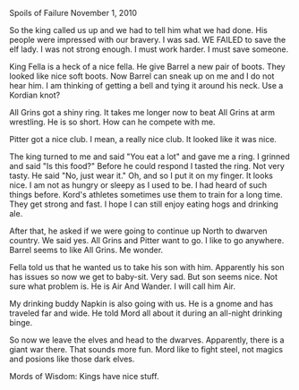 Spoils of Failure
November 1, 2010

So the king called us up and we had to tell him what we had done. His people were impressed with our bravery. I was sad. WE FAILED to save the elf lady. I was not strong enough. I must work harder. I must save someone.

King Fella is a heck of a nice fella. He give Barrel a new pair of boots. They looked like nice soft boots. Now Barrel can sneak up on me and I do not hear him. I am thinking of getting a bell and tying it around his neck. Use a Kordian knot?

All Grins got a shiny ring. It takes me longer now to beat All Grins at arm wrestling. He is so short. How can he compete with me.

Pitter got a nice club. I mean, a really nice club. It looked like it was nice.

The king turned to me and said "You eat a lot" and gave me a ring.  I grinned and said "Is this food?" Before he could respond I tasted the ring. Not very tasty. He said "No, just wear it." Oh, and so I put it on my finger. It looks nice. I am not as hungry or sleepy as I used to be. I had heard of such things before. Kord's athletes sometimes use them to train for a long time. They get strong and fast. I hope I can still enjoy eating hogs and drinking ale.

After that, he asked if we were going to continue up North to dwarven country. We said yes. All Grins and Pitter want to go. I like to go anywhere. Barrel seems to like All Grins. Me wonder.

Fella told us that he wanted us to take his son with him. Apparently his son has issues so now we get to baby-sit. Very sad. But son seems nice. Not sure what problem is. He is Air And Wander. I will call him Air.

My drinking buddy Napkin is also going with us. He is a gnome and has traveled far and wide. He told Mord all about it during an all-night drinking binge.

So now we leave the elves and head to the dwarves. Apparently, there is a giant war there. That sounds more fun. Mord like to fight steel, not magics and posions like those dark elves.

Mords of Wisdom: Kings have nice stuff.